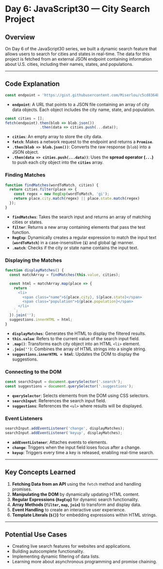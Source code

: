 # Day 6: JavaScript30 — City Search Project

## Overview
On Day 6 of the JavaScript30 series, we built a dynamic search feature that allows users to search for cities and states in real-time. The data for this project is fetched from an external JSON endpoint containing information about U.S. cities, including their names, states, and populations.

---

## Code Explanation

```javascript
const endpoint = 'https://gist.githubusercontent.com/Miserlou/c5cd8364bf9b2420bb29/raw/2bf258763cdddd704f8ffd3ea9a3e81d25e2c6f6/cities.json';
```
- **`endpoint`**: A URL that points to a JSON file containing an array of city data objects. Each object includes the city name, state, and population.

```javascript
const cities = [];
fetch(endpoint).then(blob => blob.json())
                .then(data => cities.push(...data));
```
- **`cities`**: An empty array to store the city data.
- **`fetch`**: Makes a network request to the endpoint and returns a **`Promise`**.
- **`.then(blob => blob.json())`**: Converts the raw response (`blob`) into a JSON object.
- **`.then(data => cities.push(...data))`**: Uses the **spread operator (`...`)** to push each city object into the **`cities`** array.

### **Finding Matches**

```javascript
function findMatches(wordToMatch, cities) {
  return cities.filter(place => {
    const regex = new RegExp(wordToMatch, 'gi');
    return place.city.match(regex) || place.state.match(regex)
  });
}
```
- **`findMatches`**: Takes the search input and returns an array of matching cities or states.
- **`filter`**: Returns a new array containing elements that pass the test function.
- **`RegExp`**: Dynamically creates a regular expression to match the input text (**`wordToMatch`**) in a case-insensitive (**`i`**) and global (**`g`**) manner.
- **`.match`**: Checks if the city or state name contains the input text.

### **Displaying the Matches**

```javascript
function displayMatches() {
  const matchArray = findMatches(this.value, cities);

  const html = matchArray.map(place => {
    return `
      <li>
        <span class="name">${place.city}, ${place.state}</span>
        <span class="population">${place.population}</span>
      </li>
    `;
  }).join('');
  suggestions.innerHTML = html;
}
```
- **`displayMatches`**: Generates the HTML to display the filtered results.
- **`this.value`**: Refers to the current value of the search input field.
- **`.map()`**: Transforms each city object into an HTML `<li>` element.
- **`.join('')`**: Combines the array of HTML strings into a single string.
- **`suggestions.innerHTML = html`**: Updates the DOM to display the suggestions.

### **Connecting to the DOM**

```javascript
const searchInput = document.querySelector('.search');
const suggestions = document.querySelector('.suggestions');
```
- **`querySelector`**: Selects elements from the DOM using CSS selectors.
- **`searchInput`**: References the search input field.
- **`suggestions`**: References the `<ul>` where results will be displayed.

### **Event Listeners**

```javascript
searchInput.addEventListener('change', displayMatches);
searchInput.addEventListener('keyup', displayMatches);
```
- **`addEventListener`**: Attaches events to elements.
- **`change`**: Triggers when the input field loses focus after a change.
- **`keyup`**: Triggers every time a key is released, enabling real-time search.

---

## Key Concepts Learned
1. **Fetching Data from an API** using the `fetch` method and handling promises.
2. **Manipulating the DOM** by dynamically updating HTML content.
3. **Regular Expressions (`RegExp`)** for dynamic search functionality.
4. **Array Methods (`filter`, `map`, `join`)** to transform and display data.
5. **Event Handling** to create an interactive user experience.
6. **Template Literals (`${}`)** for embedding expressions within HTML strings.

---

## Potential Use Cases
- Creating live search features for websites and applications.
- Building autocomplete functionality.
- Implementing dynamic filtering of data lists.
- Learning more about asynchronous programming and promise chaining.

